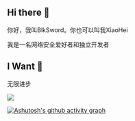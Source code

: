 ## Hi there 👋
你好，我叫BlkSword。你也可以叫我XiaoHei

我是一名网络安全爱好者和独立开发者

## I Want 🤔 
无限进步


<!--<img src="https://github-readme-stats.vercel.app/api?username=BlkSword">-->
<img src="https://github-readme-stats.vercel.app/api/top-langs/?username=BlkSword&layout=donut-vertical&langs_count=50">



[![Ashutosh's github activity graph](https://github-readme-activity-graph.vercel.app/graph?username=BlkSword&theme=github-compact	)](https://github.com/ashutosh00710/github-readme-activity-graph)


<!--
**BlkSword/BlkSword** is a ✨ _special_ ✨ repository because its `README.md` (this file) appears on your GitHub profile.

Here are some ideas to get you started:

- 🔭 I’m currently working on ...
- 🌱 I’m currently learning ...
- 👯 I’m looking to collaborate on ...
- 🤔 I’m looking for help with ...
- 💬 Ask me about ...
- 📫 How to reach me: ...
- 😄 Pronouns: ...
- ⚡ Fun fact: ...
-->
